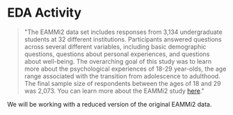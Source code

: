 # EDA Activity

> "The EAMMi2 data set includes responses from 3,134 undergraduate students at 32
different institutions. Participants answered questions across several different
variables, including basic demographic questions, questions about personal
experiences, and questions about well-being. The overarching goal of this study
was to learn more about the psychological experiences of 18-29 year-olds, the age
range associated with the transition from adolescence to adulthood. The final
sample size of respondents between the ages of 18 and 29 was 2,073. You can
learn more about the EAMMi2 study [here](https://osf.io/te54b/)."

We will be working with a reduced version of the original EAMMi2 data.
